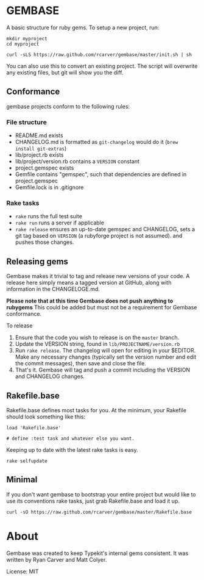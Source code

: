 # GEMBASE

A basic structure for ruby gems. To setup a new project, run:

    mkdir myproject
    cd myproject

    curl -sLS https://raw.github.com/rcarver/gembase/master/init.sh | sh

You can also use this to convert an existing project. The script will
overwrite any existing files, but git will show you the diff.

## Conformance

gembase projects conform to the following rules:

### File structure

* README.md exists
* CHANGELOG.md is formatted as `git-changelog` would do it (`brew
  install git-extras`)
* lib/project.rb exists
* lib/project/version.rb contains a `VERSION` constant
* project.gemspec exists
* Gemfile contains "gemspec", such that dependencies are defined in
  project.gemspec
* Gemfile.lock is in .gitignore

### Rake tasks

* `rake` runs the full test suite
* `rake run` runs a server if applicable
* `rake release` ensures an up-to-date gemspec and CHANGELOG, sets
  a git tag based on `VERSION` (a rubyforge project is not assumed).
  and pushes those changes.

## Releasing gems

Gembase makes it trivial to tag and release new versions of your code. A release here
simply means a tagged version at GitHub, along with information in the CHANGELOGE.md.

**Please note that at this time Gembase does not push anything to rubygems** This could
be added but must not be a requirement for Gembase conformance.

To release

1. Ensure that the code you wish to release is on the `master` branch.
2. Update the VERSION string, found in `lib/PROJECTNAME/version.rb`
3. Run `rake release`. The changelog will open for editing in your $EDITOR. Make any necessary changes
   (typically set the version number and edit the commit messages), then save and close the file.
4. That's it. Gembase will tag and push a commit including the VERSION and CHANGELOG changes.

## Rakefile.base

Rakefile.base defines most tasks for you. At the minimum, your Rakefile
should look something like this:

    load 'Rakefile.base'

    # define :test task and whatever else you want.

Keeping up to date with the latest rake tasks is easy.

    rake selfupdate

## Minimal

If you don't want gembase to bootstrap your entire project
but would like to use its conventions rake tasks, just grab
Rakefile.base and load it up.

    curl -sO https://raw.github.com/rcarver/gembase/master/Rakefile.base

# About

Gembase was created to keep Typekit's internal gems consistent. It was
written by Ryan Carver and Matt Colyer.

License: MIT

